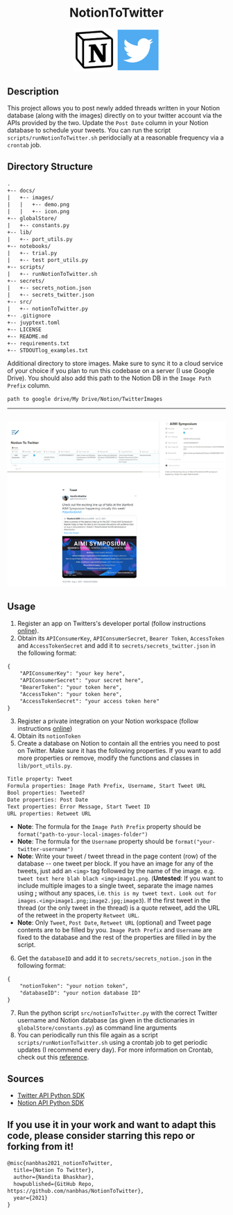 <div align="center">    
 
# NotionToTwitter  

<img src="docs/NotionToTwitter.png" alt="NotionToTwitter" style="width:200px;"/>
 
</div>
 
## Description   
This project allows you to post newly added threads written in your Notion database (along with the images) directly on to your twitter account via the APIs provided by the two. Update the `Post Date` column in your Notion database to schedule your tweets. You can run the script `scripts/runNotionToTwitter.sh` peridocially at a reasonable frequency via a `crontab` job. 

## Directory Structure

```
.
+-- docs/
|   +-- images/
|   |   +-- demo.png
|   |   +-- icon.png
+-- globalStore/
|   +-- constants.py
+-- lib/
|   +-- port_utils.py
+-- notebooks/
|   +-- trial.py
|   +-- test port_utils.py
+-- scripts/
|   +-- runNotionToTwitter.sh
+-- secrets/
|   +-- secrets_notion.json
|   +-- secrets_twitter.json
+-- src/
|   +-- notionToTwitter.py
+-- .gitignore
+-- juyptext.toml
+-- LICENSE
+-- README.md
+-- requirements.txt
+-- STDOUTlog_examples.txt
```

Additional directory to store images. Make sure to sync it to a cloud service of your choice if you plan to run this codebase on a server (I use Google Drive). You should also add this path to the Notion DB in the `Image Path Prefix` column.
```
path to google drive/My Drive/Notion/TwitterImages
```

---
![NotionToTwitter](docs/NotionToTwitter_screenshot.PNG)
---

## Usage
1. Register an app on Twitters's developer portal (follow instructions [online](https://developer.twitter.com/en/docs/platform-overview)).
2. Obtain its `APIConsumerKey`, `APIConsumerSecret`, `Bearer Token`, `AccessToken` and `AccessTokenSecret` and add it to `secrets/secrets_twitter.json` in the following format:
```
{
    "APIConsumerKey": "your key here",
    "APIConsumerSecret": "your secret here",
    "BearerToken": "your token here",
    "AccessToken": "your token here",
    "AccessTokenSecret": "your access token here"
}
```
3. Register a private integration on your Notion workspace (follow instructions [online](https://www.notion.so/help/create-integrations-with-the-notion-api#create-an-internal-integration))
4. Obtain its `notionToken`
5. Create a database on Notion to contain all the entries you need to post on Twitter. Make sure it has the following properties. If you want to add more properties or remove, modify the functions and classes in `lib/port_utils.py`.
```
Title property: Tweet
Formula properties: Image Path Prefix, Username, Start Tweet URL
Bool properties: Tweeted?
Date properties: Post Date
Text properties: Error Message, Start Tweet ID
URL properties: Retweet URL
```
- **Note**: The formula for the `Image Path Prefix` property should be `format("path-to-your-local-images-folder")`
- **Note**: The formula for the `Username` property should be `format("your-twitter-username")`
- **Note**: Write your tweet / tweet thread in the page content (row) of the database -- one tweet per block. If you have an image for any of the tweets, just add an `<img>` tag followed by the name of the image. e.g. `tweet text here blah blach <img>image1.png`. (**Untested**: If you want to include multiple images to a single tweet, separate the image names using **;** without any spaces, i.e. `this is my tweet text. Look out for images.<img>image1.png;image2.jpg;image3`). If the first tweet in the thread (or the only tweet in the thread) is a quote retweet, add the URL of the retweet in the property `Retweet URL`.
- **Note**: Only `Tweet`, `Post Date`, `Retweet URL` (optional) and Tweet page contents are to be filled by you. `Image Path Prefix` and `Username` are fixed to the database and the rest of the properties are filled in by the script.
6. Get the `databaseID` and add it to `secrets/secrets_notion.json` in the following format:
```
{
    "notionToken": "your notion token",
    "databaseID": "your notion database ID"
}
```
7. Run the python script `src/notionToTwitter.py` with the correct Twitter username and Notion database (as given in the dictionaries in `globalStore/constants.py`) as command line arguments
8. You can periodically run this file again as a script `scripts/runNotionToTwitter.sh` using a crontab job to get periodic updates (I recommend every day). For more information on Crontab, check out this [reference](https://crontab.guru/).

## Sources

- [Twitter API Python SDK](https://github.com/geduldig/TwitterAPI)
- [Notion API Python SDK](https://github.com/ramnes/notion-sdk-py)

## If you use it in your work and want to adapt this code, please consider starring this repo or forking from it!

```
@misc{nanbhas2021_notionToTwitter,
  title={Notion To Twitter},
  author={Nandita Bhaskhar},
  howpublished={GitHub Repo, https://github.com/nanbhas/NotionToTwitter},
  year={2021}
}
``` 
 

